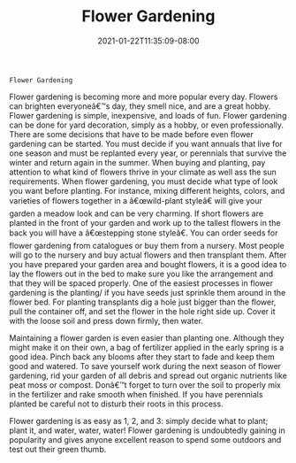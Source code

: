 ﻿---
title: "Flower Gardening"
date: 2021-01-22T11:35:09-08:00
description: "Gardening Tips for Web Success"
featured_image: "/images/Gardening.jpg"
tags: ["Gardening"]
---

    Flower Gardening

Flower gardening is becoming more and more popular every day.  Flowers can brighten everyoneâ€™s day, they smell nice, and are a great hobby.  Flower gardening is simple, inexpensive, and loads of fun.  Flower gardening can be done for yard decoration, simply as a hobby, or even professionally.
There are some decisions that have to be made before even flower gardening can be started.  You must decide if you want annuals that live for one season and must be replanted every year, or perennials that survive the winter and return again in the summer.  When buying and planting, pay attention to what kind of flowers thrive in your climate as well ass the sun requirements.
When flower gardening, you must decide what type of look you want before planting.  For instance, mixing different heights, colors, and varieties of flowers together in a â€œwild-plant styleâ€ will give your garden a meadow look and can be very charming.  If short flowers are planted in the front of your garden and work up to the tallest flowers in the back you will have a â€œstepping stone styleâ€.
You can order seeds for flower gardening from catalogues or buy them from a nursery.  Most people will go to the nursery and buy actual flowers and then transplant them.  After you have prepared your garden area and bought flowers, it is a good idea to lay the flowers out in the bed to make sure you like the arrangement and that they will be spaced properly.
One of the easiest processes in flower gardening is the planting/ if you have seeds just sprinkle them around in the flower bed.  For planting transplants dig a hole just bigger than the flower, pull the container off, and set the flower in the hole right side up.  Cover it with the loose soil and press down firmly, then water.
      
Maintaining a flower garden is even easier than planting one.  Although they might make it on their own, a bag of fertilizer applied in the early spring is a good idea.  Pinch back any blooms after they start to fade and keep them good and watered.  To save yourself work during the next season of flower gardening, rid your garden of all debris and spread out organic nutrients like peat moss or compost.  Donâ€™t forget to turn over the soil to properly mix in the fertilizer and rake smooth when finished.  If you have perennials planted be careful not to disturb their roots in this process.
      
Flower gardening is as easy as 1, 2, and 3: simply decide what to plant; plant it, and water, water, water!  Flower gardening is undoubtedly gaining in popularity and gives anyone excellent reason to spend some outdoors and test out their green thumb.

